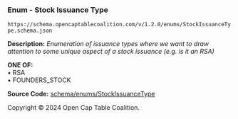 ### Enum - Stock Issuance Type

`https://schema.opencaptablecoalition.com/v/1.2.0/enums/StockIssuanceType.schema.json`

**Description:** _Enumeration of issuance types where we want to draw attention to some unique aspect of a stock issuance (e.g. is it an RSA)_

**ONE OF:**</br>&bull; RSA </br>&bull; FOUNDERS_STOCK

**Source Code:** [schema/enums/StockIssuanceType](../../../../schema/enums/StockIssuanceType.schema.json)

Copyright © 2024 Open Cap Table Coalition.
